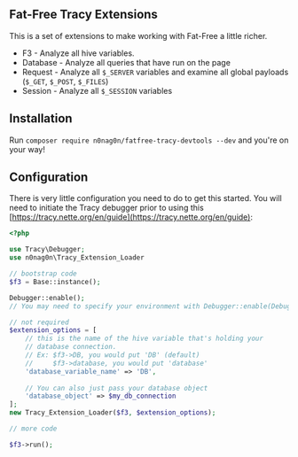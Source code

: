 Fat-Free Tracy Extensions
------

This is a set of extensions to make working with Fat-Free a little richer.

- F3 - Analyze all hive variables.
- Database - Analyze all queries that have run on the page
- Request - Analyze all `$_SERVER` variables and examine all global payloads (`$_GET`, `$_POST`, `$_FILES`)
- Session - Analyze all `$_SESSION` variables

Installation
-------
Run `composer require n0nag0n/fatfree-tracy-devtools --dev` and you're on your way!

Configuration
-------
There is very little configuration you need to do to get this started. You will need to initiate the Tracy debugger prior to using this [https://tracy.nette.org/en/guide](https://tracy.nette.org/en/guide):

```php
<?php

use Tracy\Debugger;
use n0nag0n\Tracy_Extension_Loader

// bootstrap code
$f3 = Base::instance();

Debugger::enable();
// You may need to specify your environment with Debugger::enable(Debugger::DEVELOPMENT)

// not required
$extension_options = [
	// this is the name of the hive variable that's holding your
	// database connection.
	// Ex: $f3->DB, you would put 'DB' (default)
	//     $f3->database, you would put 'database'
	'database_variable_name' => 'DB',
	
	// You can also just pass your database object
	'database_object' => $my_db_connection
];
new Tracy_Extension_Loader($f3, $extension_options);

// more code

$f3->run();
